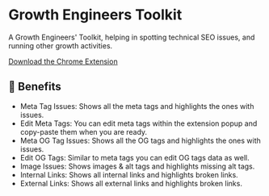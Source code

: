 # Growth Engineers Toolkit
A Growth Engineers' Toolkit, helping in spotting technical SEO issues, and running other growth activities.

[Download the Chrome Extension](https://chromewebstore.google.com/detail/growth-toolkit/klbjmnodglnjjogehfpjabpbbcligdio?authuser=0&hl=en)

## 🚀 Benefits
- Meta Tag Issues: Shows all the meta tags and highlights the ones with issues.
- Edit Meta Tags: You can edit meta tags within the extension popup and copy-paste them when you are ready.
- Meta OG Tag Issues: Shows all the OG tags and highlights the ones with issues.
- Edit OG Tags: Similar to meta tags you can edit OG tags data as well.
- Image Issues: Shows images & alt tags and highlights missing alt tags.
- Internal Links: Shows all internal links and highlights broken links.
- External Links: Shows all external links and highlights broken links.

